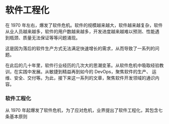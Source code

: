 # 软件工程化

在 1970 年左右，爆发了软件危机。软件的规模越来越大，软件越来越复杂，软件从业人员越来越多，软件的用户数越来越多，开发进度越来越难以预测、性能遇
到瓶颈、质量无法保证等等问题涌现。

这是因为落后的软件生产方式无法满足快速增长的需求，从而导致了一系列的问题。

在此后的几十年里，软件行业经历的几次大的思潮变革。从软件危机中吸取经验教训，在实践中发展。从敏捷到精益再到如今的 DevOps，聚焦软件的生产、
运维、安全、交付等。为此，接下来这一系列的文章，聚焦软件开发领域的通识内容。

### 软件工程化

从 1970 年起爆发了软件危机，为了应对危机，业界提出了软件工程化，其包含七条基本原则